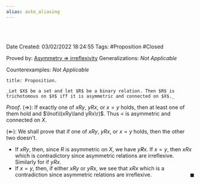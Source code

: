 ```yaml
---
alias: auto_aliasing
---
```


<br />
<br />

Date Created: 03/02/2022 18:24:55
Tags: #Proposition #Closed 

Proved by: [Asymmetry $\Rightarrow$ irreflexivity](Asymmetry%20implies%20irreflexivity.md)
Generalizations: _Not Applicable_

Counterexamples: _Not Applicable_

``` ad-Proposition
title: Proposition.

_Let $X$ be a set and let $R$ be a binary relation. Then $R$ is trichotomous on $X$ iff it is asymmetric and connected on $X$._

```

_Proof_. ($\Rightarrow$): If exactly one of $xRy$, $yRx$, or $x=y$ holds, then at least one of them hold and $\lnot\l(xRy\land yRx\r)$. Thus $<$ is asymmetric and connected on $X$.

($\Leftarrow$): We shall prove that if one of $xRy$, $yRx$, or $x=y$ holds, then the other two doesn't.
* If $xRy$, then, since $R$ is asymmetric on $X$, we have $y\not Rx$. If $x=y$, then $xRx$ which is contradictory since asymmetric relations are irreflexive. Similarly for if $yRx$.
* If $x=y$, then, if either $xRy$ or $yRx$, we see that $xRx$ which is a contradiction since asymmetric relations are irreflexive.<span style="float:right;">$\blacksquare$</span>
